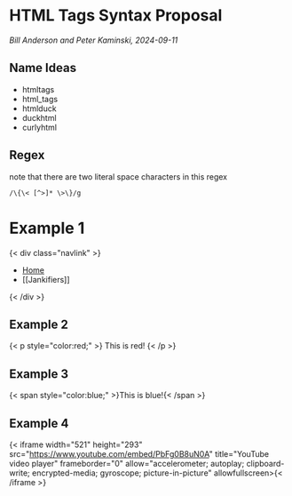 # HTML Tags Syntax Proposal

_Bill Anderson and Peter Kaminski, 2024-09-11_

## Name Ideas

- htmltags
- html_tags
- htmlduck
- duckhtml
- curlyhtml

## Regex

note that there are two literal space characters in this regex

```
/\{\< [^>]* \>\}/g
```

# Example 1

{< div class="navlink" >}

- [Home](README)
- [[Jankifiers]]

{< /div >}

## Example 2

{< p style="color:red;" >}
This is red!
{< /p >}

## Example 3

{< span style="color:blue;" >}This is blue!{< /span >}

## Example 4

{< iframe width="521" height="293" src="https://www.youtube.com/embed/PbFg0B8uN0A" title="YouTube video player" frameborder="0" allow="accelerometer; autoplay; clipboard-write; encrypted-media; gyroscope; picture-in-picture" allowfullscreen>{< /iframe >}
